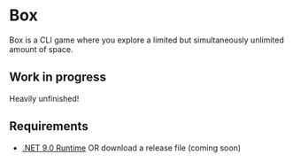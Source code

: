 # Box

Box is a CLI game where you explore a limited but simultaneously unlimited amount of space.

## Work in progress
Heavily unfinished!

## Requirements
- [.NET 9.0 Runtime](https://dotnet.microsoft.com/en-us/download/dotnet/9.0) OR download a release file (coming soon)
